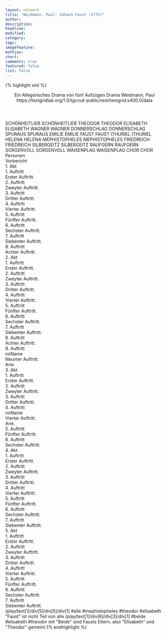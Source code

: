 ```yaml
---
layout: network
title: "Weidmann, Paul: Johann Faust (1775)"
author:
description:
headline:
modified:
category:
tags:
imagefeature:
mathjax:
chart:
comments: true
featured: false
list: false
---
```

{% highlight xml %}
<?xml-model href="https://raw.githubusercontent.com/DLiNa/project/master/rules/lina.rnc"?><?xml-model href="https://raw.githubusercontent.com/DLiNa/project/master/rules/lina.sch"?>
<play xmlns="http://lina.digital">
  <header>
    <title>Johann Faust</title>
    <subtitle>Ein Allegorisches Drama von fünf Aufzügen</subtitle>
    <genretitle>Drama</genretitle>
    <author>Weidmann, Paul</author>
    <date type="print" when="1775"/>
    <date type="premiere"/>
    <date type="written"/>
    <source>https://textgridlab.org/1.0/tgcrud-public/rest/textgrid:x400.0/data</source>
  </header>
  <personae>
    <character>
      <name>SCHÖNHEITLIEB</name>
      <alias xml:id="schönheitlieb">
        <name>SCHÖNHEITLIEB</name>
      </alias>
    </character>
    <character>
      <name>THEODOR</name>
      <alias xml:id="theodor">
        <name>THEODOR</name>
      </alias>
    </character>
    <character>
      <name>ELISABETH</name>
      <alias xml:id="elisabeth">
        <name>ELISABETH</name>
      </alias>
    </character>
    <character>
      <name>WAGNER</name>
      <alias xml:id="wagner">
        <name>WAGNER</name>
      </alias>
    </character>
    <character>
      <name>DONNERSCHLAG</name>
      <alias xml:id="donnerschlag">
        <name>DONNERSCHLAG</name>
      </alias>
    </character>
    <character>
      <name>SPURAUS</name>
      <alias xml:id="spuraus">
        <name>SPURAUS</name>
      </alias>
    </character>
    <character>
      <name>EMILIE</name>
      <alias xml:id="emilie">
        <name>EMILIE</name>
      </alias>
    </character>
    <character>
      <name>FAUST</name>
      <alias xml:id="faust">
        <name>FAUST</name>
      </alias>
    </character>
    <character>
      <name>ITHURIEL</name>
      <alias xml:id="ithuriel">
        <name>ITHURIEL</name>
      </alias>
    </character>
    <character>
      <name>HELENA</name>
      <alias xml:id="helena">
        <name>HELENA</name>
      </alias>
    </character>
    <character>
      <name>MEPHISTOPHELES</name>
      <alias xml:id="mephistopheles">
        <name>MEPHISTOPHELES</name>
      </alias>
    </character>
    <character>
      <name>FRIEDREICH</name>
      <alias xml:id="friedreich">
        <name>FRIEDREICH</name>
      </alias>
    </character>
    <character>
      <name>SILBERGEITZ</name>
      <alias xml:id="silbergeitz">
        <name>SILBERGEITZ</name>
      </alias>
    </character>
    <character>
      <name>RAUFGERN</name>
      <alias xml:id="raufgern">
        <name>RAUFGERN</name>
      </alias>
    </character>
    <character>
      <name>SORGENVOLL</name>
      <alias xml:id="sorgenvoll">
        <name>SORGENVOLL</name>
      </alias>
    </character>
    <character>
      <name>WAISENPLAG</name>
      <alias xml:id="waisenplag">
        <name>WAISENPLAG</name>
      </alias>
    </character>
    <character>
      <name>CHOR</name>
      <alias xml:id="chor">
        <name>CHOR</name>
      </alias>
    </character>
  </personae>
  <text>
    <div>
      <head>Personen</head>
    </div>
    <div>
      <head>Vorbericht</head>
    </div>
    <div>
      <head>1. Akt</head>
      <div>
        <head>1. Auftritt</head>
        <div>
          <head>Erster Auftritt.</head>
          <sp who="#schönheitlieb">
            <amount n="1" unit="speech_acts"/>
            <amount n="100" unit="words"/>
            <amount n="513" unit="chars"/>
          </sp>
        </div>
      </div>
      <div>
        <head>2. Auftritt</head>
        <div>
          <head>Zweyter Auftritt.</head>
          <sp who="#theodor">
            <amount n="8" unit="speech_acts"/>
            <amount n="125" unit="words"/>
            <amount n="6" unit="lines"/>
            <amount n="650" unit="chars"/>
          </sp>
          <sp who="#elisabeth">
            <amount n="5" unit="speech_acts"/>
            <amount n="52" unit="words"/>
            <amount n="4" unit="lines"/>
            <amount n="253" unit="chars"/>
          </sp>
          <sp who="#wagner">
            <amount n="7" unit="speech_acts"/>
            <amount n="159" unit="words"/>
            <amount n="3" unit="lines"/>
            <amount n="859" unit="chars"/>
          </sp>
        </div>
      </div>
      <div>
        <head>3. Auftritt</head>
        <div>
          <head>Dritter Auftritt.</head>
          <sp who="#donnerschlag">
            <amount n="4" unit="speech_acts"/>
            <amount n="214" unit="words"/>
            <amount n="2" unit="lines"/>
            <amount n="1135" unit="chars"/>
          </sp>
          <sp who="#wagner">
            <amount n="3" unit="speech_acts"/>
            <amount n="69" unit="words"/>
            <amount n="1" unit="lines"/>
            <amount n="384" unit="chars"/>
          </sp>
        </div>
      </div>
      <div>
        <head>4. Auftritt</head>
        <div>
          <head>Vierter Auftritt.</head>
          <sp who="#donnerschlag">
            <amount n="4" unit="speech_acts"/>
            <amount n="102" unit="words"/>
            <amount n="2" unit="lines"/>
            <amount n="540" unit="chars"/>
          </sp>
          <sp who="#spuraus">
            <amount n="6" unit="speech_acts"/>
            <amount n="118" unit="words"/>
            <amount n="4" unit="lines"/>
            <amount n="624" unit="chars"/>
          </sp>
          <sp who="#wagner">
            <amount n="5" unit="speech_acts"/>
            <amount n="87" unit="words"/>
            <amount n="3" unit="lines"/>
            <amount n="498" unit="chars"/>
          </sp>
        </div>
      </div>
      <div>
        <head>5. Auftritt</head>
        <div>
          <head>Fünfter Auftritt.</head>
          <sp who="#spuraus">
            <amount n="7" unit="speech_acts"/>
            <amount n="83" unit="words"/>
            <amount n="4" unit="lines"/>
            <amount n="434" unit="chars"/>
          </sp>
          <sp who="#wagner">
            <amount n="8" unit="speech_acts"/>
            <amount n="101" unit="words"/>
            <amount n="6" unit="lines"/>
            <amount n="541" unit="chars"/>
          </sp>
          <sp who="#emilie">
            <amount n="7" unit="speech_acts"/>
            <amount n="125" unit="words"/>
            <amount n="4" unit="lines"/>
            <amount n="670" unit="chars"/>
          </sp>
        </div>
      </div>
      <div>
        <head>6. Auftritt</head>
        <div>
          <head>Sechster Auftritt.</head>
          <sp who="#faust">
            <amount n="13" unit="speech_acts"/>
            <amount n="335" unit="words"/>
            <amount n="8" unit="lines"/>
            <amount n="1849" unit="chars"/>
          </sp>
          <sp who="#wagner">
            <amount n="1" unit="speech_acts"/>
            <amount n="6" unit="words"/>
            <amount n="1" unit="lines"/>
            <amount n="28" unit="chars"/>
          </sp>
          <sp who="#ithuriel">
            <amount n="10" unit="speech_acts"/>
            <amount n="390" unit="words"/>
            <amount n="1" unit="lines"/>
            <amount n="2189" unit="chars"/>
          </sp>
        </div>
      </div>
      <div>
        <head>7. Auftritt</head>
        <div>
          <head>Siebenter Auftritt.</head>
          <sp who="#helena">
            <amount n="8" unit="speech_acts"/>
            <amount n="342" unit="words"/>
            <amount n="4" unit="lines"/>
            <amount n="1896" unit="chars"/>
          </sp>
          <sp who="#ithuriel">
            <amount n="2" unit="speech_acts"/>
            <amount n="13" unit="words"/>
            <amount n="2" unit="lines"/>
            <amount n="71" unit="chars"/>
          </sp>
          <sp who="#faust">
            <amount n="7" unit="speech_acts"/>
            <amount n="147" unit="words"/>
            <amount n="2" unit="lines"/>
            <amount n="784" unit="chars"/>
          </sp>
        </div>
      </div>
      <div>
        <head>8. Auftritt</head>
        <div>
          <head>Achter Auftritt.</head>
          <sp who="#mephistopheles">
            <amount n="7" unit="speech_acts"/>
            <amount n="382" unit="words"/>
            <amount n="1" unit="lines"/>
            <amount n="2076" unit="chars"/>
          </sp>
          <sp who="#faust">
            <amount n="6" unit="speech_acts"/>
            <amount n="59" unit="words"/>
            <amount n="5" unit="lines"/>
            <amount n="280" unit="chars"/>
          </sp>
        </div>
      </div>
    </div>
    <div>
      <head>2. Akt</head>
      <div>
        <head>1. Auftritt</head>
        <div>
          <head>Erster Auftritt.</head>
          <sp who="#mephistopheles">
            <amount n="14" unit="speech_acts"/>
            <amount n="212" unit="words"/>
            <amount n="9" unit="lines"/>
            <amount n="1173" unit="chars"/>
          </sp>
          <sp who="#ithuriel">
            <amount n="13" unit="speech_acts"/>
            <amount n="203" unit="words"/>
            <amount n="8" unit="lines"/>
            <amount n="1131" unit="chars"/>
          </sp>
        </div>
      </div>
      <div>
        <head>2. Auftritt</head>
        <div>
          <head>Zweyter Auftritt.</head>
          <sp who="#mephistopheles">
            <amount n="6" unit="speech_acts"/>
            <amount n="108" unit="words"/>
            <amount n="5" unit="lines"/>
            <amount n="620" unit="chars"/>
          </sp>
          <sp who="#faust">
            <amount n="6" unit="speech_acts"/>
            <amount n="160" unit="words"/>
            <amount n="4" unit="lines"/>
            <amount n="847" unit="chars"/>
          </sp>
        </div>
      </div>
      <div>
        <head>3. Auftritt</head>
        <div>
          <head>Dritter Auftritt.</head>
          <sp who="#faust">
            <amount n="7" unit="speech_acts"/>
            <amount n="138" unit="words"/>
            <amount n="5" unit="lines"/>
            <amount n="695" unit="chars"/>
          </sp>
          <sp who="#friedreich">
            <amount n="7" unit="speech_acts"/>
            <amount n="149" unit="words"/>
            <amount n="3" unit="lines"/>
            <amount n="801" unit="chars"/>
          </sp>
          <sp who="#mephistopheles">
            <amount n="1" unit="speech_acts"/>
            <amount n="44" unit="words"/>
            <amount n="242" unit="chars"/>
          </sp>
        </div>
      </div>
      <div>
        <head>4. Auftritt</head>
        <div>
          <head>Vierter Auftritt.</head>
          <sp who="#mephistopheles">
            <amount n="5" unit="speech_acts"/>
            <amount n="72" unit="words"/>
            <amount n="4" unit="lines"/>
            <amount n="416" unit="chars"/>
          </sp>
          <sp who="#silbergeitz">
            <amount n="6" unit="speech_acts"/>
            <amount n="356" unit="words"/>
            <amount n="1929" unit="chars"/>
          </sp>
          <sp who="#faust">
            <amount n="2" unit="speech_acts"/>
            <amount n="28" unit="words"/>
            <amount n="1" unit="lines"/>
            <amount n="163" unit="chars"/>
          </sp>
        </div>
      </div>
      <div>
        <head>5. Auftritt</head>
        <div>
          <head>Fünfter Auftritt.</head>
          <sp who="#mephistopheles">
            <amount n="2" unit="speech_acts"/>
            <amount n="66" unit="words"/>
            <amount n="1" unit="lines"/>
            <amount n="368" unit="chars"/>
          </sp>
          <sp who="#schönheitlieb">
            <amount n="3" unit="speech_acts"/>
            <amount n="221" unit="words"/>
            <amount n="1272" unit="chars"/>
          </sp>
          <sp who="#faust">
            <amount n="2" unit="speech_acts"/>
            <amount n="19" unit="words"/>
            <amount n="2" unit="lines"/>
            <amount n="114" unit="chars"/>
          </sp>
        </div>
      </div>
      <div>
        <head>6. Auftritt</head>
        <div>
          <head>Sechster Auftritt.</head>
          <sp who="#mephistopheles">
            <amount n="3" unit="speech_acts"/>
            <amount n="68" unit="words"/>
            <amount n="2" unit="lines"/>
            <amount n="390" unit="chars"/>
          </sp>
          <sp who="#raufgern">
            <amount n="3" unit="speech_acts"/>
            <amount n="236" unit="words"/>
            <amount n="1274" unit="chars"/>
          </sp>
          <sp who="#faust">
            <amount n="2" unit="speech_acts"/>
            <amount n="57" unit="words"/>
            <amount n="330" unit="chars"/>
          </sp>
        </div>
      </div>
      <div>
        <head>7. Auftritt</head>
        <div>
          <head>Siebenter Auftritt.</head>
          <sp who="#mephistopheles">
            <amount n="1" unit="speech_acts"/>
            <amount n="70" unit="words"/>
            <amount n="403" unit="chars"/>
          </sp>
          <sp who="#sorgenvoll">
            <amount n="3" unit="speech_acts"/>
            <amount n="279" unit="words"/>
            <amount n="1579" unit="chars"/>
          </sp>
          <sp who="#faust">
            <amount n="3" unit="speech_acts"/>
            <amount n="39" unit="words"/>
            <amount n="2" unit="lines"/>
            <amount n="214" unit="chars"/>
          </sp>
        </div>
      </div>
      <div>
        <head>8. Auftritt</head>
        <div>
          <head>Achter Auftritt.</head>
          <sp who="#mephistopheles">
            <amount n="6" unit="speech_acts"/>
            <amount n="228" unit="words"/>
            <amount n="1" unit="lines"/>
            <amount n="1251" unit="chars"/>
          </sp>
          <sp who="#waisenplag">
            <amount n="2" unit="speech_acts"/>
            <amount n="252" unit="words"/>
            <amount n="1" unit="lines"/>
            <amount n="1481" unit="chars"/>
          </sp>
          <sp who="#faust">
            <amount n="7" unit="speech_acts"/>
            <amount n="96" unit="words"/>
            <amount n="5" unit="lines"/>
            <amount n="518" unit="chars"/>
          </sp>
        </div>
      </div>
      <div>
        <head>9. Auftritt</head>
        <div>
          <head>noName</head>
          <div>
            <head>Neunter Auftritt.</head>
            <sp who="#faust">
              <amount n="1" unit="speech_acts"/>
              <amount n="14" unit="words"/>
              <amount n="1" unit="lines"/>
              <amount n="74" unit="chars"/>
            </sp>
            <sp who="#wagner">
              <amount n="1" unit="speech_acts"/>
            </sp>
          </div>
          <div>
            <head>Arie.</head>
            <sp who="#faust">
              <amount n="2" unit="speech_acts"/>
              <amount n="25" unit="words"/>
              <amount n="2" unit="lines"/>
              <amount n="140" unit="chars"/>
            </sp>
            <sp who="#mephistopheles">
              <amount n="1" unit="speech_acts"/>
              <amount n="18" unit="words"/>
              <amount n="105" unit="chars"/>
            </sp>
          </div>
        </div>
      </div>
    </div>
    <div>
      <head>3. Akt</head>
      <div>
        <head>1. Auftritt</head>
        <div>
          <head>Erster Auftritt.</head>
          <sp who="#theodor">
            <amount n="9" unit="speech_acts"/>
            <amount n="226" unit="words"/>
            <amount n="6" unit="lines"/>
            <amount n="1192" unit="chars"/>
          </sp>
          <sp who="#ithuriel">
            <amount n="10" unit="speech_acts"/>
            <amount n="230" unit="words"/>
            <amount n="5" unit="lines"/>
            <amount n="1302" unit="chars"/>
          </sp>
          <sp who="#elisabeth">
            <amount n="7" unit="speech_acts"/>
            <amount n="67" unit="words"/>
            <amount n="7" unit="lines"/>
            <amount n="350" unit="chars"/>
          </sp>
        </div>
      </div>
      <div>
        <head>2. Auftritt</head>
        <div>
          <head>Zweyter Auftritt.</head>
          <sp who="#mephistopheles">
            <amount n="7" unit="speech_acts"/>
            <amount n="157" unit="words"/>
            <amount n="5" unit="lines"/>
            <amount n="927" unit="chars"/>
          </sp>
          <sp who="#ithuriel">
            <amount n="7" unit="speech_acts"/>
            <amount n="399" unit="words"/>
            <amount n="3" unit="lines"/>
            <amount n="2284" unit="chars"/>
          </sp>
        </div>
      </div>
      <div>
        <head>3. Auftritt</head>
        <div>
          <head>Dritter Auftritt.</head>
          <sp who="#wagner">
            <amount n="3" unit="speech_acts"/>
            <amount n="129" unit="words"/>
            <amount n="738" unit="chars"/>
          </sp>
          <sp who="#mephistopheles">
            <amount n="4" unit="speech_acts"/>
            <amount n="67" unit="words"/>
            <amount n="3" unit="lines"/>
            <amount n="350" unit="chars"/>
          </sp>
          <sp who="#faust">
            <amount n="2" unit="speech_acts"/>
            <amount n="91" unit="words"/>
            <amount n="1" unit="lines"/>
            <amount n="477" unit="chars"/>
          </sp>
        </div>
      </div>
      <div>
        <head>4. Auftritt</head>
        <div>
          <head>noName</head>
          <div>
            <head>Vierter Auftritt.</head>
            <sp who="#helena">
              <amount n="1" unit="speech_acts"/>
              <amount n="26" unit="words"/>
              <amount n="147" unit="chars"/>
            </sp>
            <sp who="#faust">
              <amount n="1" unit="speech_acts"/>
              <amount n="46" unit="words"/>
              <amount n="246" unit="chars"/>
            </sp>
          </div>
          <div>
            <head>Arie.</head>
            <sp who="#wagner">
              <amount n="1" unit="speech_acts"/>
              <amount n="45" unit="words"/>
              <amount n="8" unit="lines"/>
              <amount n="244" unit="chars"/>
            </sp>
            <sp who="#chor">
              <amount n="1" unit="speech_acts"/>
              <amount n="25" unit="words"/>
              <amount n="4" unit="lines"/>
              <amount n="161" unit="chars"/>
            </sp>
          </div>
        </div>
      </div>
      <div>
        <head>5. Auftritt</head>
        <div>
          <head>Fünfter Auftritt.</head>
          <sp who="#faust">
            <amount n="5" unit="speech_acts"/>
            <amount n="170" unit="words"/>
            <amount n="3" unit="lines"/>
            <amount n="985" unit="chars"/>
          </sp>
          <sp who="#mephistopheles #theodor #elisabeth">
            <amount n="1" unit="speech_acts"/>
            <amount n="2" unit="words"/>
            <amount n="1" unit="lines"/>
            <amount n="13" unit="chars"/>
          </sp>
          <sp who="#mephistopheles">
            <amount n="1" unit="speech_acts"/>
            <amount n="3" unit="words"/>
            <amount n="1" unit="lines"/>
            <amount n="14" unit="chars"/>
          </sp>
          <sp who="#theodor">
            <amount n="5" unit="speech_acts"/>
            <amount n="319" unit="words"/>
            <amount n="2" unit="lines"/>
            <amount n="1781" unit="chars"/>
          </sp>
          <sp who="#elisabeth">
            <amount n="4" unit="speech_acts"/>
            <amount n="275" unit="words"/>
            <amount n="1" unit="lines"/>
            <amount n="1487" unit="chars"/>
          </sp>
        </div>
      </div>
      <div>
        <head>6. Auftritt</head>
        <div>
          <head>Sechster Auftritt.</head>
          <sp who="#helena">
            <amount n="7" unit="speech_acts"/>
            <amount n="254" unit="words"/>
            <amount n="5" unit="lines"/>
            <amount n="1387" unit="chars"/>
          </sp>
          <sp who="#faust">
            <amount n="9" unit="speech_acts"/>
            <amount n="94" unit="words"/>
            <amount n="8" unit="lines"/>
            <amount n="472" unit="chars"/>
          </sp>
          <sp who="#theodor">
            <amount n="3" unit="speech_acts"/>
            <amount n="17" unit="words"/>
            <amount n="3" unit="lines"/>
            <amount n="94" unit="chars"/>
          </sp>
          <sp who="#elisabeth">
            <amount n="2" unit="speech_acts"/>
            <amount n="14" unit="words"/>
            <amount n="2" unit="lines"/>
            <amount n="71" unit="chars"/>
          </sp>
          <sp who="#ithuriel">
            <amount n="1" unit="speech_acts"/>
            <amount n="11" unit="words"/>
            <amount n="1" unit="lines"/>
            <amount n="56" unit="chars"/>
          </sp>
          <sp who="#mephistopheles">
            <amount n="2" unit="speech_acts"/>
            <amount n="49" unit="words"/>
            <amount n="1" unit="lines"/>
            <amount n="288" unit="chars"/>
          </sp>
        </div>
      </div>
    </div>
    <div>
      <head>4. Akt</head>
      <div>
        <head>1. Auftritt</head>
        <div>
          <head>Erster Auftritt.</head>
        </div>
      </div>
      <div>
        <head>2. Auftritt</head>
        <div>
          <head>Zweyter Auftritt.</head>
          <sp who="#faust">
            <amount n="5" unit="speech_acts"/>
            <amount n="127" unit="words"/>
            <amount n="3" unit="lines"/>
            <amount n="746" unit="chars"/>
          </sp>
          <sp who="#ithuriel">
            <amount n="5" unit="speech_acts"/>
            <amount n="269" unit="words"/>
            <amount n="1" unit="lines"/>
            <amount n="1502" unit="chars"/>
          </sp>
        </div>
      </div>
      <div>
        <head>3. Auftritt</head>
        <div>
          <head>Dritter Auftritt.</head>
          <sp who="#ithuriel">
            <amount n="1" unit="speech_acts"/>
            <amount n="11" unit="words"/>
            <amount n="1" unit="lines"/>
            <amount n="52" unit="chars"/>
          </sp>
          <sp who="#theodor">
            <amount n="3" unit="speech_acts"/>
            <amount n="105" unit="words"/>
            <amount n="635" unit="chars"/>
          </sp>
          <sp who="#elisabeth">
            <amount n="3" unit="speech_acts"/>
            <amount n="125" unit="words"/>
            <amount n="707" unit="chars"/>
          </sp>
          <sp who="#faust">
            <amount n="2" unit="speech_acts"/>
            <amount n="22" unit="words"/>
            <amount n="1" unit="lines"/>
            <amount n="129" unit="chars"/>
          </sp>
          <sp who="#elisabeth #theodor">
            <amount n="1" unit="speech_acts"/>
            <amount n="2" unit="words"/>
            <amount n="1" unit="lines"/>
            <amount n="10" unit="chars"/>
          </sp>
        </div>
      </div>
      <div>
        <head>4. Auftritt</head>
        <div>
          <head>Vierter Auftritt.</head>
          <sp who="#helena">
            <amount n="1" unit="speech_acts"/>
            <amount n="91" unit="words"/>
            <amount n="513" unit="chars"/>
          </sp>
          <sp who="#faust">
            <amount n="1" unit="speech_acts"/>
            <amount n="11" unit="words"/>
            <amount n="1" unit="lines"/>
            <amount n="44" unit="chars"/>
          </sp>
          <sp who="#theodor">
            <amount n="1" unit="speech_acts"/>
            <amount n="18" unit="words"/>
            <amount n="104" unit="chars"/>
          </sp>
          <sp who="#elisabeth">
            <amount n="1" unit="speech_acts"/>
            <amount n="25" unit="words"/>
            <amount n="156" unit="chars"/>
          </sp>
        </div>
      </div>
      <div>
        <head>5. Auftritt</head>
        <div>
          <head>Fünfter Auftritt.</head>
          <sp who="#mephistopheles">
            <amount n="9" unit="speech_acts"/>
            <amount n="420" unit="words"/>
            <amount n="3" unit="lines"/>
            <amount n="2373" unit="chars"/>
          </sp>
          <sp who="#helena">
            <amount n="11" unit="speech_acts"/>
            <amount n="387" unit="words"/>
            <amount n="7" unit="lines"/>
            <amount n="2049" unit="chars"/>
          </sp>
          <sp who="#faust">
            <amount n="2" unit="speech_acts"/>
            <amount n="34" unit="words"/>
            <amount n="1" unit="lines"/>
            <amount n="192" unit="chars"/>
          </sp>
          <sp who="#theodor">
            <amount n="1" unit="speech_acts"/>
            <amount n="15" unit="words"/>
            <amount n="1" unit="lines"/>
            <amount n="86" unit="chars"/>
          </sp>
          <sp who="#elisabeth">
            <amount n="1" unit="speech_acts"/>
            <amount n="6" unit="words"/>
            <amount n="1" unit="lines"/>
            <amount n="34" unit="chars"/>
          </sp>
        </div>
      </div>
      <div>
        <head>6. Auftritt</head>
        <div>
          <head>Sechster Auftritt.</head>
          <sp who="#helena">
            <amount n="10" unit="speech_acts"/>
            <amount n="153" unit="words"/>
            <amount n="7" unit="lines"/>
            <amount n="830" unit="chars"/>
          </sp>
          <sp who="#faust">
            <amount n="10" unit="speech_acts"/>
            <amount n="274" unit="words"/>
            <amount n="5" unit="lines"/>
            <amount n="1510" unit="chars"/>
          </sp>
        </div>
      </div>
      <div>
        <head>7. Auftritt</head>
        <div>
          <head>Siebenter Auftritt.</head>
          <sp who="#wagner">
            <amount n="2" unit="speech_acts"/>
            <amount n="46" unit="words"/>
            <amount n="1" unit="lines"/>
            <amount n="218" unit="chars"/>
          </sp>
          <sp who="#faust">
            <amount n="2" unit="speech_acts"/>
            <amount n="161" unit="words"/>
            <amount n="1" unit="lines"/>
            <amount n="923" unit="chars"/>
          </sp>
        </div>
      </div>
    </div>
    <div>
      <head>5. Akt</head>
      <div>
        <head>1. Auftritt</head>
        <div>
          <head>Erster Auftritt.</head>
          <sp who="#helena">
            <amount n="1" unit="speech_acts"/>
            <amount n="221" unit="words"/>
            <amount n="1111" unit="chars"/>
          </sp>
        </div>
      </div>
      <div>
        <head>2. Auftritt</head>
        <div>
          <head>Zweyter Auftritt.</head>
          <sp who="#mephistopheles">
            <amount n="7" unit="speech_acts"/>
            <amount n="199" unit="words"/>
            <amount n="4" unit="lines"/>
            <amount n="1138" unit="chars"/>
          </sp>
          <sp who="#helena">
            <amount n="6" unit="speech_acts"/>
            <amount n="50" unit="words"/>
            <amount n="6" unit="lines"/>
            <amount n="254" unit="chars"/>
          </sp>
        </div>
      </div>
      <div>
        <head>3. Auftritt</head>
        <div>
          <head>Dritter Auftritt.</head>
          <sp who="#mephistopheles">
            <amount n="12" unit="speech_acts"/>
            <amount n="363" unit="words"/>
            <amount n="2" unit="lines"/>
            <amount n="2015" unit="chars"/>
          </sp>
          <sp who="#faust">
            <amount n="11" unit="speech_acts"/>
            <amount n="296" unit="words"/>
            <amount n="10" unit="lines"/>
            <amount n="1700" unit="chars"/>
          </sp>
        </div>
      </div>
      <div>
        <head>4. Auftritt</head>
        <div>
          <head>Vierter Auftritt.</head>
          <sp who="#faust">
            <amount n="2" unit="speech_acts"/>
            <amount n="494" unit="words"/>
            <amount n="2618" unit="chars"/>
          </sp>
          <sp who="#wagner">
            <amount n="1" unit="speech_acts"/>
            <amount n="4" unit="words"/>
            <amount n="1" unit="lines"/>
            <amount n="19" unit="chars"/>
          </sp>
        </div>
      </div>
      <div>
        <head>5. Auftritt</head>
        <div>
          <head>Fünfter Auftritt.</head>
          <sp who="#faust">
            <amount n="7" unit="speech_acts"/>
            <amount n="147" unit="words"/>
            <amount n="5" unit="lines"/>
            <amount n="841" unit="chars"/>
          </sp>
          <sp who="#helena">
            <amount n="7" unit="speech_acts"/>
            <amount n="143" unit="words"/>
            <amount n="4" unit="lines"/>
            <amount n="761" unit="chars"/>
          </sp>
          <sp who="#theodor">
            <amount n="6" unit="speech_acts"/>
            <amount n="265" unit="words"/>
            <amount n="2" unit="lines"/>
            <amount n="1496" unit="chars"/>
          </sp>
          <sp who="#elisabeth">
            <amount n="2" unit="speech_acts"/>
            <amount n="19" unit="words"/>
            <amount n="2" unit="lines"/>
            <amount n="116" unit="chars"/>
          </sp>
        </div>
      </div>
      <div>
        <head>6. Auftritt</head>
        <div>
          <head>Sechster Auftritt.</head>
          <sp who="#mephistopheles">
            <amount n="1" unit="speech_acts"/>
            <amount n="47" unit="words"/>
            <amount n="279" unit="chars"/>
          </sp>
        </div>
      </div>
      <div>
        <head>7. Auftritt</head>
        <div>
          <head>Siebenter Auftritt.</head>
          <sp who="#ithuriel">
            <amount n="1" unit="speech_acts"/>
            <amount n="86" unit="words"/>
            <amount n="498" unit="chars"/>
          </sp>
        </div>
      </div>
    </div>
  </text>
  <documentation>
    <change n="1" type="expandCollective" who="peertrilcke">
      <path>/play/text[1]/div[5]/div[5]/div[1]</path>
      <orig>#alle</orig>
      <corr>#mephistopheles #theodor #elisabeth</corr>
      <comment>"Faust" ist nicht Teil von alle</comment>
    </change>    
    <change n="2" type="expandCollective" who="peertrilcke">
      <path>/play/text[1]/div[6]/div[3]/div[1]</path>
      <orig>#beide</orig>
      <corr>#elisabeth #theodor</corr>
      <comment>mit "Beide" sind Fausts Eltern, also "Elisabeth" und "Theodor" gemeint</comment>
    </change>
  </documentation>
  
  
</play>
{% endhighlight %}